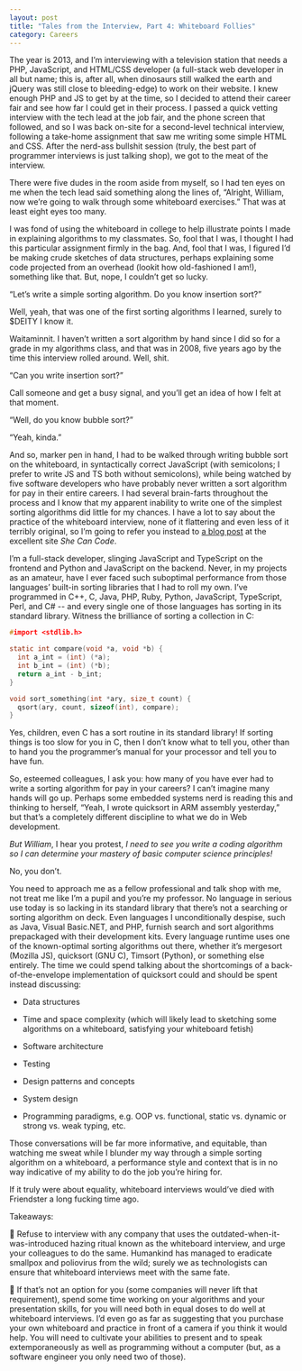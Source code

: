```yaml
---
layout: post
title: "Tales from the Interview, Part 4: Whiteboard Follies"
category: Careers
---
```


The year is 2013, and I’m interviewing with a television station that
needs a PHP, JavaScript, and HTML/CSS developer (a full-stack web
developer in all but name; this is, after all, when dinosaurs still
walked the earth and jQuery was still close to bleeding-edge) to work on
their website.  I knew enough PHP and JS to get by at the time, so I
decided to attend their career fair and see how far I could get in their
process.  I passed a quick vetting interview with the tech lead at the
job fair, and the phone screen that followed, and so I was back on-site
for a second-level technical interview, following a take-home assignment
that saw me writing some simple HTML and CSS.  After the nerd-ass
bullshit session (truly, the best part of programmer interviews is just
talking shop), we got to the meat of the interview.

There were five dudes in the room aside from myself, so I had ten eyes
on me when the tech lead said something along the lines of, “Alright,
William, now we’re going to walk through some whiteboard exercises.”
That was at least eight eyes too many.

I was fond of using the whiteboard in college to help illustrate points
I made in explaining algorithms to my classmates.  So, fool that I was,
I thought I had this particular assignment firmly in the bag.  And, fool
that I was, I figured I’d be making crude sketches of data structures,
perhaps explaining some code projected from an overhead (lookit how
old-fashioned I am!), something like that.  But, nope, I couldn’t get so
lucky.

“Let’s write a simple sorting algorithm.  Do you know insertion sort?”

Well, yeah, that was one of the first sorting algorithms I learned,
surely to $DEITY I know it.

Waitaminnit.  I haven’t written a sort algorithm by hand since I did so
for a grade in my algorithms class, and that was in 2008, five years ago
by the time this interview rolled around.  Well, shit.

“Can you write insertion sort?”

Call someone and get a busy signal, and you’ll get an idea of how I felt
at that moment.

“Well, do you know bubble sort?”

“Yeah, kinda.”

And so, marker pen in hand, I had to be walked through writing bubble
sort on the whiteboard, in syntactically correct JavaScript (with
semicolons; I prefer to write JS and TS both without semicolons), while
being watched by five software developers who have probably never
written a sort algorithm for pay in their entire careers.  I had several
brain-farts throughout the process and I know that my apparent inability
to write one of the simplest sorting algorithms did little for my
chances.  I have a lot to say about the practice of the whiteboard
interview, none of it flattering and even less of it terribly original,
so I’m going to refer you instead to [a blog post][scc] at the excellent
site _She Can Code_.


[scc]: https://shecancode.io/blog/its-time-to-end-whiteboard-interviews-for-software-engineers

I’m a full-stack developer, slinging JavaScript and TypeScript on the
frontend and Python and JavaScript on the backend.  Never, in my
projects as an amateur, have I ever faced such suboptimal performance
from those languages’ built-in sorting libraries that I had to roll my
own.  I’ve programmed in C++, C, Java, PHP, Ruby, Python, JavaScript,
TypeScript, Perl, and C# -- and every single one of those languages has
sorting in its standard library.  Witness the brilliance of sorting a
collection in C:

```c
#import <stdlib.h>

static int compare(void *a, void *b) {
  int a_int = (int) (*a);
  int b_int = (int) (*b);
  return a_int - b_int;
}

void sort_something(int *ary, size_t count) {
  qsort(ary, count, sizeof(int), compare);
}
```

Yes, children, even C has a sort routine in its standard library!  If
sorting things is too slow for you in C, then I don’t know what to tell
you, other than to hand you the programmer’s manual for your processor
and tell you to have fun.

So, esteemed colleagues, I ask you: how many of you have ever had to
write a sorting algorithm for pay in your careers?  I can’t imagine many
hands will go up.  Perhaps some embedded systems nerd is reading this
and thinking to herself, “Yeah, I wrote quicksort in ARM assembly
yesterday,” but that’s a completely different discipline to what we do
in Web development.

_But William_, I hear you protest, _I need to see you write a coding
algorithm so I can determine your mastery of basic computer science
principles!_

No, you don’t.

You need to approach me as a fellow professional and talk shop with me,
not treat me like I’m a pupil and you’re my professor.  No language in
serious use today is so lacking in its standard library that there’s not
a searching or sorting algorithm on deck.  Even languages I
unconditionally despise, such as Java, Visual Basic.NET, and PHP,
furnish search and sort algorithms prepackaged with their development
kits.  Every language runtime uses one of the known-optimal sorting
algorithms out there, whether it’s mergesort (Mozilla JS), quicksort
(GNU C), Timsort (Python), or something else entirely.  The time we
could spend talking about the shortcomings of a back-of-the-envelope
implementation of quicksort could and should be spent instead
discussing:

- Data structures

- Time and space complexity (which will likely lead to sketching some
  algorithms on a whiteboard, satisfying your whiteboard fetish)

- Software architecture

- Testing

- Design patterns and concepts

- System design

- Programming paradigms, e.g. OOP vs. functional, static vs. dynamic or
  strong vs. weak typing, etc.

Those conversations will be far more informative, and equitable, than
watching me sweat while I blunder my way through a simple sorting
algorithm on a whiteboard, a performance style and context that is in no
way indicative of my ability to do the job you’re hiring for.

If it truly were about equality, whiteboard interviews would’ve died
with Friendster a long fucking time ago.

Takeaways:

🚩 Refuse to interview with any company that uses the
outdated-when-it-was-introduced hazing ritual known as the whiteboard
interview, and urge your colleagues to do the same.  Humankind has
managed to eradicate smallpox and poliovirus from the wild; surely we as
technologists can ensure that whiteboard interviews meet with the same
fate.

🚩 If that’s not an option for you (some companies will never lift that
requirement), spend some time working on your algorithms and your
presentation skills, for you will need both in equal doses to do well at
whiteboard interviews.  I’d even go as far as suggesting that you
purchase your own whiteboard and practice in front of a camera if you
think it would help.  You will need to cultivate your abilities to
present and to speak extemporaneously as well as programming without a
computer (but, as a software engineer you only need two of those).

